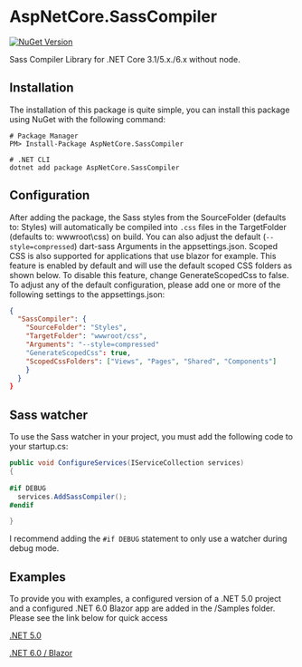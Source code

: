 # AspNetCore.SassCompiler
[![NuGet Version](https://img.shields.io/nuget/v/AspNetCore.SassCompiler.svg?style=flat)](https://www.nuget.org/packages/AspNetCore.SassCompiler/)

Sass Compiler Library for .NET Core 3.1/5.x./6.x without node.

## Installation
The installation of this package is quite simple, you can install this package using NuGet with the following command:

```shell
# Package Manager
PM> Install-Package AspNetCore.SassCompiler

# .NET CLI
dotnet add package AspNetCore.SassCompiler
```

## Configuration
After adding the package, the Sass styles from the SourceFolder (defaults to: Styles) will automatically be compiled into `.css` files in the TargetFolder (defaults to: wwwroot\css) on build. 
You can also adjust the default (`--style=compressed`) dart-sass Arguments in the appsettings.json. Scoped CSS is also supported for applications that use blazor for example. This feature is enabled by default and will use the default scoped CSS folders as shown below. To disable this feature, change GenerateScopedCss to false.
To adjust any of the default configuration, please add one or more of the following settings to the appsettings.json:
```json
{
  "SassCompiler": {
    "SourceFolder": "Styles",
    "TargetFolder": "wwwroot/css",
    "Arguments": "--style=compressed"
    "GenerateScopedCss": true,
    "ScopedCssFolders": ["Views", "Pages", "Shared", "Components"]
    }
  }
}
```

## Sass watcher
To use the Sass watcher in your project, you must add the following code to your startup.cs:
```csharp
public void ConfigureServices(IServiceCollection services) 
{
  
#if DEBUG
  services.AddSassCompiler();
#endif

}
```

I recommend adding the `#if DEBUG` statement to only use a watcher during debug mode.

## Examples
To provide you with examples, a configured version of a .NET 5.0 project and a configured .NET 6.0 Blazor app are added in the /Samples folder. Please see the link below for quick access

[.NET 5.0](https://github.com/koenvzeijl/AspNetCore.SassCompiler/tree/master/Samples/AspNetCore.SassCompiler.Sample)

[.NET 6.0 / Blazor](https://github.com/koenvzeijl/AspNetCore.SassCompiler/tree/master/Samples/AspNetCore.SassCompiler.BlazorSample)